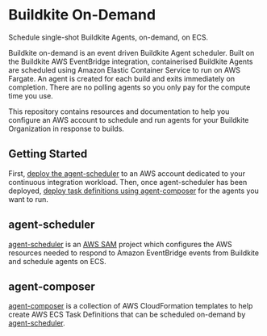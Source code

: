 # Buildkite On-Demand

Schedule single-shot Buildkite Agents, on-demand, on ECS.

Buildkite on-demand is an event driven Buildkite Agent scheduler. Built on the
Buildkite AWS EventBridge integration, containerised Buildkite Agents are scheduled
using Amazon Elastic Container Service to run on AWS Fargate. An agent is created
for each build and exits immediately on completion. There are no polling agents
so you only pay for the compute time you use.

This repository contains resources and documentation to help you configure an
AWS account to schedule and run agents for your Buildkite Organization in
response to builds.

## Getting Started

First, [deploy the agent-scheduler](agent-scheduler) to an AWS account dedicated
to your continuous integration workload. Then, once agent-scheduler has been
deployed, [deploy task definitions using agent-composer](agent-composer) for the
agents you want to run.

## agent-scheduler

[agent-scheduler](agent-scheduler) is an [AWS SAM](https://aws.amazon.com/serverless/sam/)
project which configures the AWS resources needed to respond to Amazon
EventBridge events from Buildkite and schedule agents on ECS.

## agent-composer

[agent-composer](agent-composer) is a collection of AWS CloudFormation templates
to help create AWS ECS Task Definitions that can be scheduled on-demand by
[agent-scheduler](#agent-scheduler).
